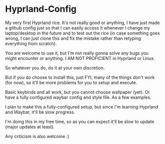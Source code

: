 # Hyprland-Config

My very first Hyprland rice. It's not really good or anything, I have just made a github config just so that I can easily access it whenever I change my laptop/desktop in the future and to test out the rice (in case something goes wrong, I can just clone this and fix the mistake rather than retyping everything from scratch).

You are welcome to use it, but I'm not really gonna solve any bugs you might encounter or anything. I AM NOT PROFICIENT in Hyprland or Linux.

So whatever you do, do it at your own discretion.

But if you do choose to install this, just FYI, many of the things don't work (for now), so it'll be more problems for you to setup and execute.

Basic keybinds and all work, but you cannot choose wallpaper (yet). Or have a fully configured waybar config and style file. As a few examples.

I plan to make this a fully-configured setup, but since I'm learning Hyprland and Waybar, it'll be slow progress.

I'm doing this in my free time, so as you can expect it'll be slow to update (major updates at least).

Any criticism is also welcome :)